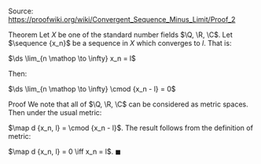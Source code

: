 # 

Source: https://proofwiki.org/wiki/Convergent_Sequence_Minus_Limit/Proof_2

Theorem
Let $X$ be one of the standard number fields $\Q, \R, \C$.
Let $\sequence {x_n}$ be a sequence in $X$ which converges to $l$.
That is:

$\ds \lim_{n \mathop \to \infty} x_n = l$

Then:

$\ds \lim_{n \mathop \to \infty} \cmod {x_n - l} = 0$


Proof
We note that all of $\Q, \R, \C$ can be considered as metric spaces.
Then under the usual metric:

$\map d {x_n, l} = \cmod {x_n - l}$.
The result follows from the definition of metric:

$\map d {x_n, l} = 0 \iff x_n = l$.
$\blacksquare$





